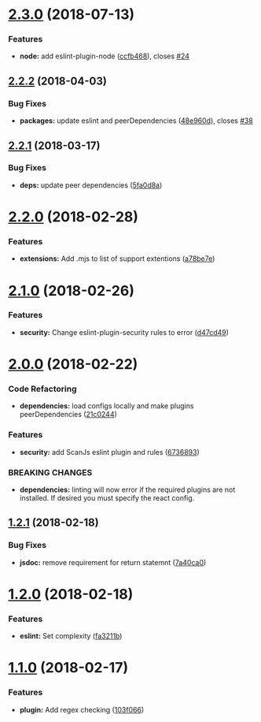# [2.3.0](https://github.com/mi11er-net/eslint-config/compare/v2.2.2...v2.3.0) (2018-07-13)

### Features

- **node:** add eslint-plugin-node ([ccfb468](https://github.com/mi11er-net/eslint-config/commit/ccfb468)), closes [#24](https://github.com/mi11er-net/eslint-config/issues/24)

<a name="2.2.2"></a>

## [2.2.2](https://github.com/mi11er-net/eslint-config/compare/v2.2.1...v2.2.2) (2018-04-03)

### Bug Fixes

- **packages:** update eslint and peerDependencies ([48e960d](https://github.com/mi11er-net/eslint-config/commit/48e960d)), closes [#38](https://github.com/mi11er-net/eslint-config/issues/38)

<a name="2.2.1"></a>

## [2.2.1](https://github.com/mi11er-net/eslint-config/compare/v2.2.0...v2.2.1) (2018-03-17)

### Bug Fixes

- **deps:** update peer dependencies ([5fa0d8a](https://github.com/mi11er-net/eslint-config/commit/5fa0d8a))

<a name="2.2.0"></a>

# [2.2.0](https://github.com/mi11er-net/eslint-config/compare/v2.1.0...v2.2.0) (2018-02-28)

### Features

- **extensions:** Add .mjs to list of support extentions ([a78be7e](https://github.com/mi11er-net/eslint-config/commit/a78be7e))

<a name="2.1.0"></a>

# [2.1.0](https://github.com/mi11er-net/eslint-config/compare/v2.0.0...v2.1.0) (2018-02-26)

### Features

- **security:** Change eslint-plugin-security rules to error ([d47cd49](https://github.com/mi11er-net/eslint-config/commit/d47cd49))

<a name="2.0.0"></a>

# [2.0.0](https://github.com/mi11er-net/eslint-config/compare/v1.2.1...v2.0.0) (2018-02-22)

### Code Refactoring

- **dependencies:** load configs locally and make plugins peerDependencies ([21c0244](https://github.com/mi11er-net/eslint-config/commit/21c0244))

### Features

- **security:** add ScanJs eslint plugin and rules ([6736893](https://github.com/mi11er-net/eslint-config/commit/6736893))

### BREAKING CHANGES

- **dependencies:** linting will now error if the required plugins are not installed. If desired you
  must specify the react config.

<a name="1.2.1"></a>

## [1.2.1](https://github.com/mi11er-net/eslint-config/compare/v1.2.0...v1.2.1) (2018-02-18)

### Bug Fixes

- **jsdoc:** remove requirement for return statemnt ([7a40ca0](https://github.com/mi11er-net/eslint-config/commit/7a40ca0))

<a name="1.2.0"></a>

# [1.2.0](https://github.com/mi11er-net/eslint-config/compare/v1.1.0...v1.2.0) (2018-02-18)

### Features

- **eslint:** Set complexity ([fa3211b](https://github.com/mi11er-net/eslint-config/commit/fa3211b))

<a name="1.1.0"></a>

# [1.1.0](https://github.com/mi11er-net/eslint-config/compare/v1.0.0...v1.1.0) (2018-02-17)

### Features

- **plugin:** Add regex checking ([103f066](https://github.com/mi11er-net/eslint-config/commit/103f066))
